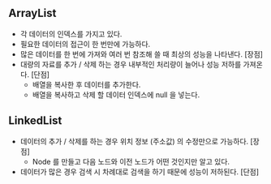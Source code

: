 ## ArrayList

- 각 데이터의 인덱스를 가지고 있다.
- 필요한 데이터의 접근이 한 번만에 가능하다.
- 많은 데이터를 한 번에 가져와 여러 번 참조해 쓸 때 최상의 성능을 나타낸다. \[장점\]
- 대량의 자료를 추가 / 삭제 하는 경우 내부적인 처리량이 늘어나 성능 저하를 가져온다. \[단점\]
    - 배열을 복사한 후 데이터를 추가한다.
    - 배열을 복사하고 삭제 할 데이터 인덱스에 null 을 넣는다.

## LinkedList

- 데이터의 추가 / 삭제를 하는 경우 위치 정보 (주소값) 의 수정만으로 가능하다. \[장점\]
    - Node 를 만들고 다음 노드와 이전 노드가 어떤 것인지만 알고 있다.
- 데이터가 많은 경우 검색 시 차례대로 검색을 하기 때문에 성능이 저하된다. \[단점\]